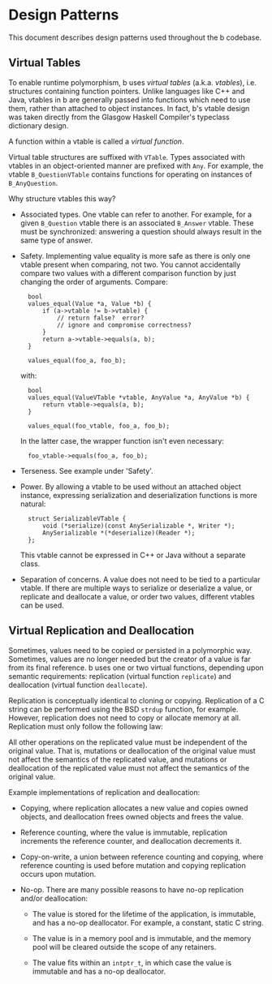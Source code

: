 # Design Patterns

This document describes design patterns used throughout the
b codebase.

## Virtual Tables

To enable runtime polymorphism, b uses *virtual tables*
(a.k.a. *vtables*), i.e. structures containing function
pointers.  Unlike languages like C++ and Java, vtables in b
are generally passed into functions which need to use them,
rather than attached to object instances.  In fact, b's
vtable design was taken directly from the Glasgow Haskell
Compiler's typeclass dictionary design.

A function within a vtable is called a *virtual function*.

Virtual table structures are suffixed with `VTable`.  Types
associated with vtables in an object-oriented manner are
prefixed with `Any`.  For example, the vtable
`B_QuestionVTable` contains functions for operating on
instances of `B_AnyQuestion`.

Why structure vtables this way?

* Associated types.  One vtable can refer to another.  For
  example, for a given `B_Question` vtable there is an
  associated `B_Answer` vtable.  These must be synchronized:
  answering a question should always result in the same
  type of answer.

* Safety.  Implementing value equality is more safe as there
  is only one vtable present when comparing, not two.  You
  cannot accidentally compare two values with a different
  comparison function by just changing the order of
  arguments.  Compare:

        bool
        values_equal(Value *a, Value *b) {
            if (a->vtable != b->vtable) {
                // return false?  error?
                // ignore and compromise correctness?
            }
            return a->vtable->equals(a, b);
        }

        values_equal(foo_a, foo_b);

  with:

        bool
        values_equal(ValueVTable *vtable, AnyValue *a, AnyValue *b) {
            return vtable->equals(a, b);
        }

        values_equal(foo_vtable, foo_a, foo_b);

  In the latter case, the wrapper function isn't even
  necessary:

        foo_vtable->equals(foo_a, foo_b);

* Terseness.  See example under 'Safety'.

* Power.  By allowing a vtable to be used without an
  attached object instance, expressing serialization and
  deserialization functions is more natural:

        struct SerializableVTable {
            void (*serialize)(const AnySerializable *, Writer *);
            AnySerializable *(*deserialize)(Reader *);
        };

  This vtable cannot be expressed in C++ or Java without a
  separate class.

* Separation of concerns.  A value does not need to be tied
  to a particular vtable.  If there are multiple ways to
  serialize or deserialize a value, or replicate and
  deallocate a value, or order two values, different vtables
  can be used.

## Virtual Replication and Deallocation

Sometimes, values need to be copied or persisted in a
polymorphic way.  Sometimes, values are no longer needed but
the creator of a value is far from its final reference.  b
uses one or two virtual functions, depending upon semantic
requirements: replication (virtual function `replicate`) and
deallocation (virtual function `deallocate`).

Replication is conceptually identical to cloning or copying.
Replication of a C string can be performed using the BSD
`strdup` function, for example.  However, replication does
not need to copy or allocate memory at all.  Replication
must only follow the following law:

All other operations on the replicated value must be
independent of the original value.  That is, mutations or
deallocation of the original value must not affect the
semantics of the replicated value, and mutations or
deallocation of the replicated value must not affect the
semantics of the original value.

Example implementations of replication and deallocation:

* Copying, where replication allocates a new value and
  copies owned objects, and deallocation frees owned objects
  and frees the value.

* Reference counting, where the value is immutable,
  replication increments the reference counter, and
  deallocation decrements it.

* Copy-on-write, a union between reference counting and
  copying, where reference counting is used before mutation
  and copying replication occurs upon mutation.

* No-op.  There are many possible reasons to have no-op
  replication and/or deallocation:

  * The value is stored for the lifetime of the application,
    is immutable, and has a no-op deallocator.  For example,
    a constant, static C string.

  * The value is in a memory pool and is immutable, and the
    memory pool will be cleared outside the scope of any
    retainers.

  * The value fits within an `intptr_t`, in which case the
    value is immutable and has a no-op deallocator.
